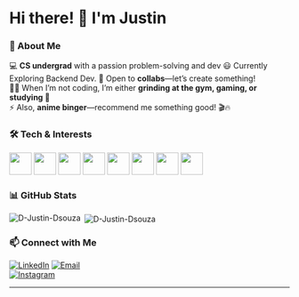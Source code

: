 # Hi there! 👋 I'm Justin  

### 🚀 About Me  
💻 **CS undergrad** with a passion problem-solving and dev 
😃 Currently Exploring Backend Dev.
👯 Open to **collabs**—let’s create something!  
🏋️‍♂️ When I’m not coding, I’m either **grinding at the gym, gaming, or studying 🙂**  
⚡ Also, **anime binger**—recommend me something good! 🎬🔥  

### 🛠️ Tech & Interests  
<p align="left">
  <img src="https://cdn.jsdelivr.net/gh/devicons/devicon/icons/c/c-original.svg" width="40" height="40"/>
  <img src="https://cdn.jsdelivr.net/gh/devicons/devicon/icons/cplusplus/cplusplus-original.svg" width="40" height="40"/>
  <img src="https://cdn.jsdelivr.net/gh/devicons/devicon/icons/python/python-original.svg" width="40" height="40"/>
   <img src="https://user-images.githubusercontent.com/7164864/217935870-c0bc60a3-6fc0-4047-b011-7b4c59488c91.png" width="40" height="40"/>
  <img src="https://cdn.jsdelivr.net/gh/devicons/devicon/icons/pandas/pandas-original.svg" width="40" height="40"/>
  <img src="https://cdn.jsdelivr.net/gh/devicons/devicon/icons/git/git-original.svg" width="40" height="40"/>
  <img src="https://cdn.jsdelivr.net/gh/devicons/devicon/icons/linux/linux-original.svg" width="40" height="40"/>
  <img src="https://cdn.jsdelivr.net/gh/devicons/devicon/icons/vscode/vscode-original.svg" width="40" height="40"/>
</p>   

### 📊 GitHub Stats  
<p><img align="left" src="https://github-readme-stats.vercel.app/api/top-langs?username=D-Justin-Dsouza&layout=compact&theme=dark" alt="D-Justin-Dsouza" /></p>
<p>&nbsp;<img align="center" src="https://github-readme-stats.vercel.app/api?username=D-Justin-Dsouza&show_icons=true&theme=radical" alt="D-Justin-Dsouza" /></p>

### 📫 Connect with Me  
[![LinkedIn](https://img.shields.io/badge/LinkedIn-0A66C2?style=for-the-badge&logo=linkedin&logoColor=white)](https://www.linkedin.com/in/justin-c-d-souza-9a6b401aa/)
[![Email](https://img.shields.io/badge/Email-D14836?style=for-the-badge&logo=gmail&logoColor=white)](mailto:justindsouza80@gmail.com)  
[![Instagram](https://img.shields.io/badge/Instagram-E4405F?style=for-the-badge&logo=instagram&logoColor=white)](https://www.instagram.com/d_justin_dsouza/)  

---
